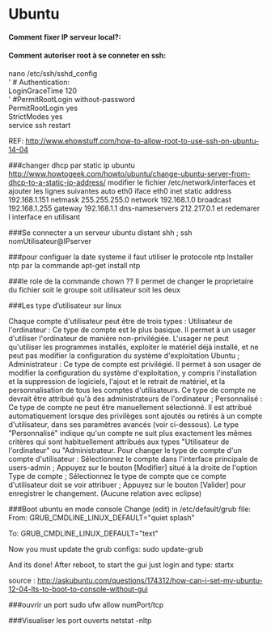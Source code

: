 # Ubuntu

#### Comment fixer IP serveur local?:

#### Comment autoriser root à se conneter en ssh:    
nano /etc/ssh/sshd_config   
' # Authentication:   
LoginGraceTime 120    
' #PermitRootLogin without-password   
PermitRootLogin yes   
StrictModes yes   
service ssh restart   

REF:  http://www.ehowstuff.com/how-to-allow-root-to-use-ssh-on-ubuntu-14-04   

###changer dhcp par static ip ubuntu
http://www.howtogeek.com/howto/ubuntu/change-ubuntu-server-from-dhcp-to-a-static-ip-address/
modifier le fichier /etc/network/interfaces et ajouter les lignes suivantes
auto eth0
iface eth0 inet static
        address 192.168.1.151
        netmask 255.255.255.0
        network 192.168.1.0
        broadcast 192.168.1.255
        gateway 192.168.1.1
            dns-nameservers 212.217.0.1
et redemarer l interface en utilisant 

###Se connecter a un serveur ubuntu distant shh ;
  ssh nomUtilisateur@IPserver

###pour configuer la date systeme il faut utiliser le protocole ntp
Installer ntp par la commande
apt-get install ntp

###le role de la commande chown ??
Il permet de changer le proprietaire du fichier soit le groupe soit utilisateur soit les deux

###Les type d’utilisateur sur linux

Chaque compte d'utilisateur peut être de trois types :
Utilisateur de l'ordinateur : Ce type de compte est le plus basique. Il permet à un usager d'utiliser l'ordinateur de manière non-privilégiée. L'usager ne peut qu'utiliser les programmes installés, exploiter le matériel déjà installé, et ne peut pas modifier la configuration du système d'exploitation Ubuntu ;
Administrateur : Ce type de compte est privilégié. Il permet à son usager de modifier la configuration du système d'exploitation, y compris l'installation et la suppression de logiciels, l'ajout et le retrait de matériel, et la personnalisation de tous les comptes d'utilisateurs. Ce type de compte ne devrait être attribué qu'à des administrateurs de l'ordinateur ;
Personnalisé : Ce type de compte ne peut être manuellement sélectionné. Il est attribué automatiquement lorsque des privilèges sont ajoutés ou retirés à un compte d'utilisateur, dans ses paramètres avancés (voir ci-dessous). Le type "Personnalisé" indique qu'un compte ne suit plus exactement les mêmes critères qui sont habituellement attribués aux types "Utilisateur de l'ordinateur" ou "Administrateur.
Pour changer le type de compte d'un compte d'utilisateur :
Sélectionnez le compte dans l'interface principale de users-admin ;
Appuyez sur le bouton [Modifier] situé à la droite de l'option Type de compte ;
Sélectionnez le type de compte que ce compte d'utilisateur doit se voir attribuer ;
Appuyez sur le bouton [Valider] pour enregistrer le changement.
(Aucune relation avec eclipse)

###Boot ubuntu en mode console
Change (edit) in /etc/default/grub file:
From:
GRUB_CMDLINE_LINUX_DEFAULT="quiet splash"

To:
GRUB_CMDLINE_LINUX_DEFAULT="text"

Now you must update the grub configs:
sudo update-grub

And its done! After reboot, to start the gui just login and type:
startx

source : http://askubuntu.com/questions/174312/how-can-i-set-my-ubuntu-12-04-lts-to-boot-to-console-without-gui

###ouvrir un port 
sudo ufw allow numPort/tcp

###Visualiser les port ouverts
netstat -nltp
